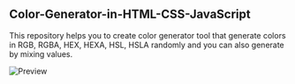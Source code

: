 ## Color-Generator-in-HTML-CSS-JavaScript
This repository helps you to create color generator tool that generate colors in RGB, RGBA, HEX, HEXA, HSL, HSLA randomly and you can also generate by mixing values.

![Preview](https://res.cloudinary.com/dpjkhmp5q/image/upload/v1674048860/lynxsia-github/Color-Generator-in-HTML-CSS-JavaScript/color-generator-preview_wqxhku.png)
